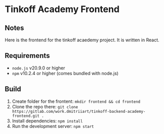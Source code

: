 # Tinkoff Academy Frontend

## Notes

Here is the frontend for the tinkoff acaedemy project. It is written in React.

## Requirements
- `node.js` v20.9.0 or higher
- `npm` v10.2.4 or higher (comes bundled with node.js)

## Build

1. Create folder for the frontent: `mkdir frontend && cd frontend`
2. Clone the repo there: `git clone https://gitlab.com/work.dmitriiart/tinkoff-backend-academy-frontend.git .`
3. Install dependencies: `npm install`
4. Run the development server: `npm start`